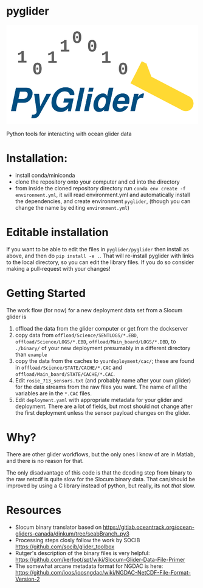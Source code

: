 pyglider
========

![](docs/_static/PyGlider.svg)

Python tools for interacting with ocean glider data

Installation:
=============

- install conda/miniconda
- clone the repository onto your computer and cd into the directory
- from inside the cloned repository directory run
`conda env create -f environment.yml`, it will read environment.yml and
automatically install the dependencies, and create environment `pyglider`,
(though you can change the name by editing `environment.yml`)

Editable installation
=====================

If you want to be able to edit the files in `pyglider/pyglider` then install
as above, and then do `pip install -e .`.  That will re-install pyglider
with links to the local directory, so you can edit the library files.
If you do so consider making a pull-request with your changes!

Getting Started
===============



The work flow (for now) for a new deployment data set from a Slocum glider is

1. offload the data from the glider computer or get from the dockserver
2. copy data from `offload/Science/SENTLOGS/*.EBD`,
  `offload/Science/LOGS/*.EBD`, `offload/Main_board/LOGS/*.DBD`, to `./binary/` of your new deployment
  presumably in a different directory than `example`
3. copy the data from the caches to `yourdeployment/cac/`; these are
  found in `offload/Science/STATE/CACHE/*.CAC` and
  `offload/Main_board/STATE/CACHE/*.CAC`.
4. Edit `rosie_713_sensors.txt` (and probably name after your own glider)
  for the data streams from the raw files you want.  The name of all the
  variables are in the `*.CAC` files.
5. Edit `deployment.yaml` with appropriate metadata for your glider and
  deployment.  There are a lot of fields, but most should not change after
  the first deployment unless the sensor payload changes on the glider.

Why?
====

There are other glider workflows, but the only ones I know of are in Matlab,
and there is no reason for that.

The only disadvantage of this code is that the dcoding step from binary to
the raw netcdf is quite slow for the Slocum binary data.  That can/should
be improved by using a C library instead of python, but really, its not *that*
slow.

Resources
=========

- Slocum binary translator based on
https://gitlab.oceantrack.org/ocean-gliders-canada/dinkum/tree/seabBranch_py3
- Processing steps closly follow the work by SOCIB
https://github.com/socib/glider_toolbox
- Rutger's description of the binary files is very helpful: https://github.com/kerfoot/spt/wiki/Slocum-Glider-Data-File-Primer
- The somewhat arcane metadata format for NGDAC is here: https://github.com/ioos/ioosngdac/wiki/NGDAC-NetCDF-File-Format-Version-2
